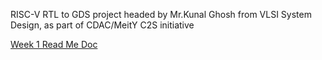RISC-V RTL to GDS project headed by Mr.Kunal Ghosh from VLSI System Design, as part of CDAC/MeitY C2S initiative

[Week 1 Read Me Doc](https://github.com/Mtg2code/vsdRiscvSoc/blob/main/week1/Readme.md)
